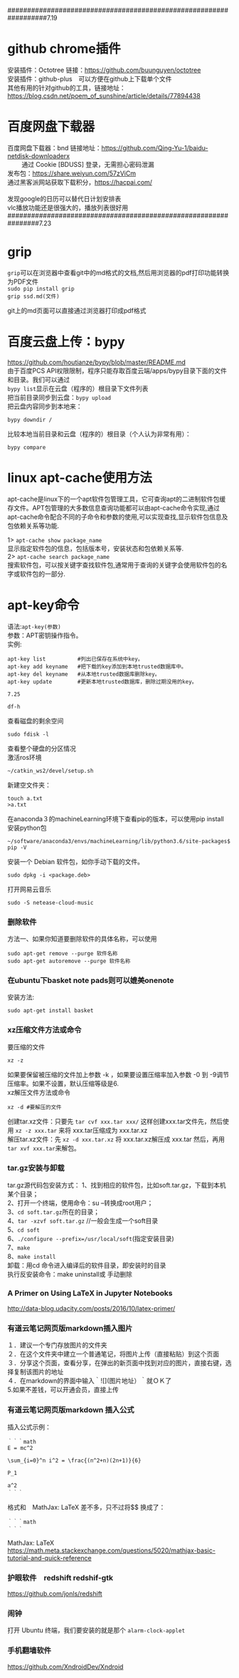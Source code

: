 
##################################################################7.19<Br/>
# github chrome插件
安装插件：Octotree 链接：https://github.com/buunguyen/octotree<Br/>
安装插件：github-plus　可以方便在github上下载单个文件<Br/>
其他有用的针对github的工具，链接地址：https://blog.csdn.net/poem_of_sunshine/article/details/77894438<Br/>
# 百度网盘下载器
百度网盘下载器：bnd 链接地址：https://github.com/Qing-Yu-1/baidu-netdisk-downloaderx<Br/>　
			　通过 Cookie [BDUSS] 登录，无需担心密码泄漏<Br/>
			发布包：https://share.weiyun.com/57zViCm<Br/>
			通过黑客派网站获取下载积分，https://hacpai.com/<Br/>			
发现google的日历可以替代日计划安排表<Br/>
vlc播放功能还是很强大的，播放列表很好用<Br/>
################################################################7.23<Br/>
# grip
`grip`可以在浏览器中查看git中的md格式的文档,然后用浏览器的pdf打印功能转换为PDF文件<Br/>
`sudo pip install grip`<Br>
`grip ssd.md(文件) `<Br>

git上的md页面可以直接通过浏览器打印成pdf格式<Br/>

# 百度云盘上传：bypy
https://github.com/houtianze/bypy/blob/master/README.md<Br/>
由于百度PCS API权限限制，程序只能存取百度云端/apps/bypy目录下面的文件和目录。我们可以通过<Br/>
`bypy list`显示在云盘（程序的）根目录下文件列表<Br/>
把当前目录同步到云盘：`bypy upload`<Br/>
把云盘内容同步到本地来： <Br/>
```
bypy downdir /
```
比较本地当前目录和云盘（程序的）根目录（个人认为非常有用）：<Br/>
```
bypy compare
```
# linux apt-cache使用方法
apt-cache是linux下的一个apt软件包管理工具，它可查询apt的二进制软件包缓存文件。APT包管理的大多数信息查询功能都可以由apt-cache命令实现,通过apt-cache命令配合不同的子命令和参数的使用,可以实现查找,显示软件包信息及包依赖关系等功能.<Br/>

1> `apt-cache show package_name`<Br/>
显示指定软件包的信息，包括版本号，安装状态和包依赖关系等.<Br/>
2> `apt-cache search package_name`<Br/>
搜索软件包，可以按关键字查找软件包,通常用于查询的关键字会使用软件包的名字或软件包的一部分.
# apt-key命令
语法:`apt-key(参数)`<Br/>
参数：APT密钥操作指令。<Br/> 
实例:
```
apt-key list          #列出已保存在系统中key。
apt-key add keyname   #把下载的key添加到本地trusted数据库中。
apt-key del keyname   #从本地trusted数据库删除key。
apt-key update        #更新本地trusted数据库，删除过期没用的key。
```
`7.25`
```
df-h 
```
查看磁盘的剩余空间
```
sudo fdisk -l
```
查看整个硬盘的分区情况<Br/>
激活ros环境<Br/>
```
~/catkin_ws2/devel/setup.sh
```
新建空文件夹：<Br/>
```
touch a.txt
>a.txt
```
在anaconda３的machineLearning环境下查看pip的版本，可以使用pip install 安装python包
```
~/software/anaconda3/envs/machineLearning/lib/python3.6/site-packages$ pip -V
```
安装一个 Debian 软件包，如你手动下载的文件。
```
sudo dpkg -i <package.deb>
```
打开网易云音乐
```
sudo -S netease-cloud-music
```
### 删除软件

方法一、如果你知道要删除软件的具体名称，可以使用<br/>
```
sudo apt-get remove --purge 软件名称  
sudo apt-get autoremove --purge 软件名称 
```
### 在ubuntu下basket note pads则可以媲美onenote<br/>
安装方法:<br/>
```
sudo apt-get install basket
```
### xz压缩文件方法或命令
要压缩的文件<br/>
```
xz -z 
```
如果要保留被压缩的文件加上参数 -k ，如果要设置压缩率加入参数 -0 到 -9调节压缩率。如果不设置，默认压缩等级是6.<br/>
xz解压文件方法或命令<br/>
```
xz -d #要解压的文件
```
创建tar.xz文件：只要先 `tar cvf xxx.tar xxx/` 这样创建xxx.tar文件先，然后使用 `xz -z xxx.tar` 来将 xxx.tar压缩成为 xxx.tar.xz<br/>
解压tar.xz文件：先 `xz -d xxx.tar.xz` 将 xxx.tar.xz解压成 xxx.tar 然后，再用 `tar xvf xxx.tar`来解包。<br/>
### tar.gz安装与卸载
tar.gz源代码包安装方式：
1、找到相应的软件包，比如soft.tar.gz，下载到本机某个目录；<br/>
2、打开一个终端，使用命令：su –转换成root用户；<br/>
3、`cd soft.tar.gz`所在的目录；<br/>
4、`tar -xzvf soft.tar.gz` //一般会生成一个soft目录<br/>
5、`cd soft`<br/>
6、`./configure --prefix=/usr/local/soft`(指定安装目录)<br/>
7、`make`<br/>
8、`make install`<br/>
卸载：用cd 命令进入编译后的软件目录，即安装时的目录<br/>
执行反安装命令：make uninstall或 手动删除<br/>
### A Primer on Using LaTeX in Jupyter Notebooks
http://data-blog.udacity.com/posts/2016/10/latex-primer/

### 有道云笔记网页版markdown插入图片
１．建议一个专门存放图片的文件夹<br/>
２．在这个文件夹中建立一个普通笔记，将图片上传（直接粘贴）到这个页面<br/>
３．分享这个页面，查看分享，在弹出的新页面中找到对应的图片，直接右键，选择复制该图片的地址<br/>
４．在markdown的界面中输入｀![](图片地址）｀就ＯＫ了<br/>
5.如果不差钱，可以开通会员，直接上传
### 有道云笔记网页版markdown 插入公式
插入公式示例：
```
｀｀｀math
E = mc^2

\sum_{i=0}^n i^2 = \frac{(n^2+n)(2n+1)}{6}

P_1

a^2
｀｀｀
```
格式和　MathJax: LaTeX 差不多，只不过将$$ 换成了：
```
｀｀｀math
｀｀｀
```
MathJax: LaTeX<br/>
https://math.meta.stackexchange.com/questions/5020/mathjax-basic-tutorial-and-quick-reference
### 护眼软件　redshift redshif-gtk
https://github.com/jonls/redshift
### 闹钟
打开 Ubuntu 终端，我们要安装的就是那个 `alarm-clock-applet`
### 手机翻墙软件
https://github.com/XndroidDev/Xndroid





